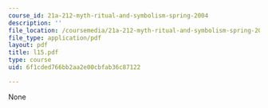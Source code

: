 ```yaml
---
course_id: 21a-212-myth-ritual-and-symbolism-spring-2004
description: ''
file_location: /coursemedia/21a-212-myth-ritual-and-symbolism-spring-2004/6f1cded766bb2aa2e00cbfab36c87122_l15.pdf
file_type: application/pdf
layout: pdf
title: l15.pdf
type: course
uid: 6f1cded766bb2aa2e00cbfab36c87122

---
```

None